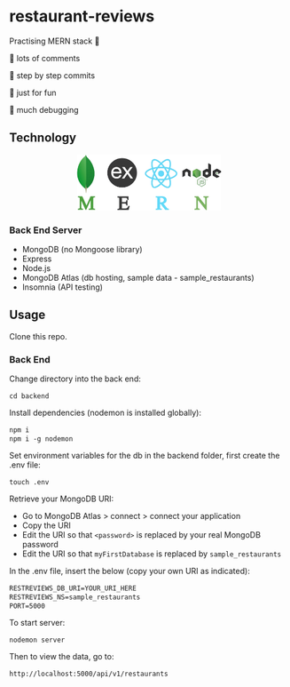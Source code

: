 # restaurant-reviews

Practising MERN stack 🐳

🌸  lots of comments

🌸  step by step commits

🌸  just for fun

🌸  much debugging

## Technology

<p align="center">
    <img src="./images/MERN.png" alt="MERN" height="100" />
</p>

### Back End Server
* MongoDB (no Mongoose library)
* Express
* Node.js
* MongoDB Atlas (db hosting, sample data - sample_restaurants)
* Insomnia (API testing)

## Usage

Clone this repo.

### Back End

Change directory into the back end: 
```
cd backend
```

Install dependencies (nodemon is installed globally): 
```
npm i
npm i -g nodemon
```

Set environment variables for the db in the backend folder, first create the .env file:
```
touch .env
```

Retrieve your MongoDB URI:
* Go to MongoDB Atlas > connect > connect your application
* Copy the URI
* Edit the URI so that `<password>` is replaced by your real MongoDB password
* Edit the URI so that `myFirstDatabase` is replaced by `sample_restaurants`

In the .env file, insert the below (copy your own URI as indicated):
```
RESTREVIEWS_DB_URI=YOUR_URI_HERE
RESTREVIEWS_NS=sample_restaurants
PORT=5000
```

To start server:
```
nodemon server
```

Then to view the data, go to:
```
http://localhost:5000/api/v1/restaurants
```
 
